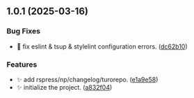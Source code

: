 ## 1.0.1 (2025-03-16)


### Bug Fixes

* :bug: fix eslint & tsup & stylelint configuration errors. ([dc62b10](https://github.com/Lemonadeccc/con-ui/commit/dc62b10402f9a3f445bc03c08ab969a20717b26b))


### Features

* :sparkles: add rspress/np/changelog/turorepo. ([e1a9e58](https://github.com/Lemonadeccc/con-ui/commit/e1a9e58342c5eb62b9be5842a0fa1ee30e030271))
* :sparkles: initialize the project. ([a832f04](https://github.com/Lemonadeccc/con-ui/commit/a832f042679bba94cad975a60d6a97e9b66a51b9))



